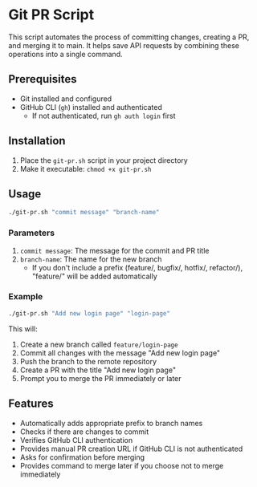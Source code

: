 # Git PR Script

This script automates the process of committing changes, creating a PR, and merging it to main. It helps save API requests by combining these operations into a single command.

## Prerequisites

- Git installed and configured
- GitHub CLI (`gh`) installed and authenticated
  - If not authenticated, run `gh auth login` first

## Installation

1. Place the `git-pr.sh` script in your project directory
2. Make it executable: `chmod +x git-pr.sh`

## Usage

```bash
./git-pr.sh "commit message" "branch-name"
```

### Parameters

1. `commit message`: The message for the commit and PR title
2. `branch-name`: The name for the new branch
   - If you don't include a prefix (feature/, bugfix/, hotfix/, refactor/), "feature/" will be added automatically

### Example

```bash
./git-pr.sh "Add new login page" "login-page"
```

This will:

1. Create a new branch called `feature/login-page`
2. Commit all changes with the message "Add new login page"
3. Push the branch to the remote repository
4. Create a PR with the title "Add new login page"
5. Prompt you to merge the PR immediately or later

## Features

- Automatically adds appropriate prefix to branch names
- Checks if there are changes to commit
- Verifies GitHub CLI authentication
- Provides manual PR creation URL if GitHub CLI is not authenticated
- Asks for confirmation before merging
- Provides command to merge later if you choose not to merge immediately
